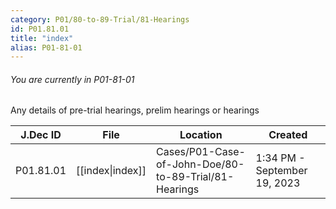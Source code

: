 ```yaml
---
category: P01/80-to-89-Trial/81-Hearings
id: P01.81.01
title: "index"
alias: P01-81-01
---
```

###### You are currently in P01-81-01

Any details of pre-trial hearings, prelim hearings or hearings

| J.Dec ID  | File                                                                      | Location                                              | Created                      |
| --------- | ------------------------------------------------------------------------- | ----------------------------------------------------- | ---------------------------- |
| P01.81.01 | [[index\|index]] | Cases/P01-Case-of-John-Doe/80-to-89-Trial/81-Hearings | 1:34 PM - September 19, 2023 |

